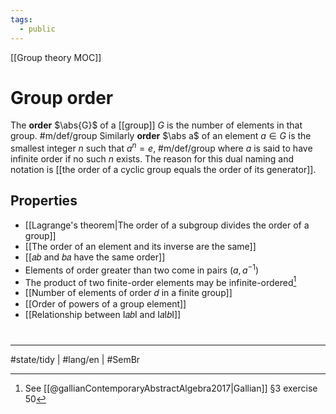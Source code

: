 ```yaml
---
tags:
  - public
---
```

[[Group theory MOC]]
# Group order

The **order** $\abs{G}$ of a [[group]] $G$ is the number of elements in that group. #m/def/group 
Similarly **order** $\abs a$ of an element $a \in G$ is the smallest integer $n$ such that $a^n=e$, #m/def/group where $a$ is said to have infinite order if no such $n$ exists.
The reason for this dual naming and notation is [[the order of a cyclic group equals the order of its generator]].

## Properties

- [[Lagrange's theorem|The order of a subgroup divides the order of a group]]
- [[The order of an element and its inverse are the same]]
- [[𝑎𝑏 and 𝑏𝑎 have the same order]]
- Elements of order greater than two come in pairs ($a, a^{-1}$)
- The product of two finite-order elements may be infinite-ordered[^ex]
- [[Number of elements of order 𝑑 in a finite group]]
- [[Order of powers of a group element]]
- [[Relationship between I𝑎𝑏I and I𝑎I𝑏I]]

[^ex]: See [[@gallianContemporaryAbstractAlgebra2017|Gallian]] §3 exercise 50

#
---
#state/tidy | #lang/en | #SemBr 
